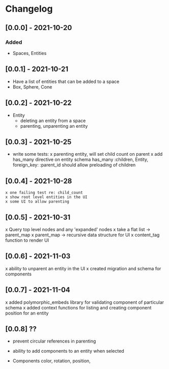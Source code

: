 # Changelog

## [0.0.0] - 2021-10-20
### Added
- Spaces, Entities
## [0.0.1] - 2021-10-21
<!-- - Space has one or more 'scene' entities. -->
- Have a list of entities that can be added to a space
- Box, Sphere, Cone
## [0.0.2] - 2021-10-22
- Entity
   - deleting an entity from a space
   - parenting, unparenting an entity
## [0.0.3] - 2021-10-25
- write some tests:
  x parenting entity, will set child count on parent
  x add has_many directive on entity schema 
    has_many :children, Entity, foreign_key: :parent_id
    should allow preloading of children
## [0.0.4] - 2021-10-28
    x one failing test re: child_count
    x show root level entities in the UI
    x some UI to allow parenting
    
## [0.0.5] - 2021-10-31
  x Query top level nodes and any 'expanded' nodes
  x take a flat list -> parent_map
  x parent_map -> recursive data structure for UI
  x content_tag function to render UI

## [0.0.6] - 2021-11-03
  x ability to unparent an entity in the UI
  x created migration and schema for components

## [0.0.7] - 2021-11-04
  x added polymorphic_embeds library for validating component of particular schema
  x added context functions for listing and creating component position for an entity

## [0.0.8] ??
- prevent circular references in parenting
- ability to add components to an entity when selected

- Components
   color, rotation, position, 

